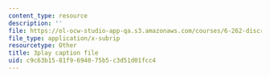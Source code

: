 ```yaml
---
content_type: resource
description: ''
file: https://ol-ocw-studio-app-qa.s3.amazonaws.com/courses/6-262-discrete-stochastic-processes-spring-2011/c9c63b1581f9694075b5c3d51d01fcc4_QWHtRR1jMEQ.srt
file_type: application/x-subrip
resourcetype: Other
title: 3play caption file
uid: c9c63b15-81f9-6940-75b5-c3d51d01fcc4
---
```

